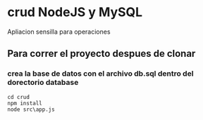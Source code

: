# crud NodeJS y MySQL
Apliacion sensilla para operaciones

## Para correr el proyecto despues de clonar

### crea la base de datos con el archivo db.sql dentro del dorectorio database

```
cd crud
npm install
node src\app.js
```